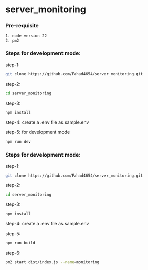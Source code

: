# server_monitoring
### Pre-requisite

    1. node version 22
    2. pm2

### Steps for development mode:

step-1:

```sh
git clone https://github.com/Fahad4654/server_monitoring.git
```

step-2:

```sh
cd server_monitoring
```

step-3:

```sh
npm install
```

step-4: create a .env file as sample.env

step-5: for development mode

```sh
npm run dev
```


### Steps for development mode:
step-1:

```sh
git clone https://github.com/Fahad4654/server_monitoring.git
```

step-2:

```sh
cd server_monitoring
```

step-3:

```sh
npm install
```

step-4: create a .env file as sample.env

step-5:

```sh
npm run build
```

step-6:

```sh
pm2 start dist/index.js --name=monitoring
```